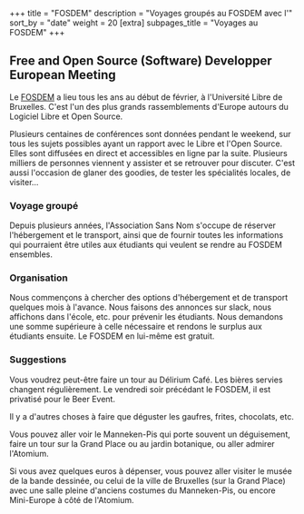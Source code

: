 +++
title = "FOSDEM"
description = "Voyages groupés au FOSDEM avec l'"
sort_by = "date"
weight = 20
[extra]
subpages_title = "Voyages au FOSDEM"
+++

## Free and Open Source (Software) Developper European Meeting

Le [FOSDEM](https://fosdem.org/) a lieu tous les ans au début de février, à
l'Université Libre de Bruxelles.
C'est l'un des plus grands rassemblements d'Europe autours du Logiciel Libre et
Open Source.

Plusieurs centaines de conférences sont données pendant le weekend, sur tous les
sujets possibles ayant un rapport avec le Libre et l'Open Source. Elles sont
diffusées en direct et accessibles en ligne par la suite. Plusieurs milliers de
personnes viennent y assister et se retrouver pour discuter. C'est aussi
l'occasion de glaner des goodies, de tester les spécialités locales, de
visiter…

### Voyage groupé

Depuis plusieurs années, l'Association Sans Nom s'occupe de réserver
l'hébergement et le transport, ainsi que de fournir toutes les informations qui
pourraient être utiles aux étudiants qui veulent se rendre au FOSDEM ensembles.

### Organisation

Nous commençons à chercher des options d'hébergement et de transport quelques
mois à l'avance.
Nous faisons des annonces sur slack, nous affichons dans l'école, etc. pour
prévenir les étudiants.
Nous demandons une somme supérieure à celle nécessaire et rendons le surplus
aux étudiants ensuite.
Le FOSDEM en lui-même est gratuit.

### Suggestions

Vous voudrez peut-être faire un tour au Délirium Café. Les bières servies
changent régulièrement. Le vendredi soir précédant le FOSDEM, il est privatisé
pour le Beer Event.

Il y a d'autres choses à faire que déguster les gaufres, frites, chocolats, etc.

Vous pouvez aller voir le Manneken-Pis qui porte souvent un déguisement, faire
un tour sur la Grand Place ou au jardin botanique, ou aller admirer l'Atomium.

Si vous avez quelques euros à dépenser, vous pouvez aller visiter le musée de
la bande dessinée, ou celui de la ville de Bruxelles (sur la Grand Place) avec
une salle pleine d'anciens costumes du Manneken-Pis, ou encore Mini-Europe à
côté de l'Atomium.
